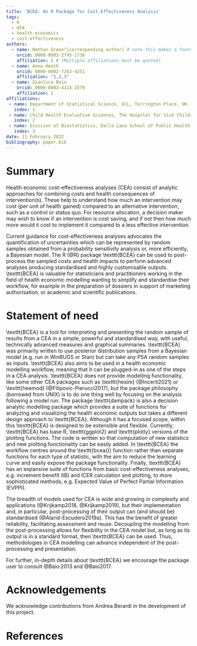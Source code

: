 ```yaml
---
title: 'BCEA: An R Package for Cost-Effectiveness Analysis'
tags:
  - R
  - HTA
  - health economics
  - cost-effectiveness
authors:
  - name: Nathan Green^[corresponding author] # note this makes a footnote saying 'co-first author'
    orcid: 0000-0003-2745-1736
    affiliation: 1 # (Multiple affiliations must be quoted)
  - name: Anna Heath
    orcid: 0000-0002-7263-4251
    affiliation: "1,2,3"
  - name: Gianluca Baio
    orcid: 0000-0003-4314-2570
    affiliation: 1
affiliations:
 - name: Department of Statistical Science, UCL, Torrington Place, UK.
   index: 1
 - name: Child Health Evaluative Sciences, The Hospital for Sick Children, Toronto, ON, Canada.
   index: 2
 - name: Division of Biostatistics, Dalla Lana School of Public Health, University of Toronto, Toronto, ON, Canada.
   index: 3
date: 11 February 2022
bibliography: paper.bib
---
```


# Summary

Health economic cost-effectiveness analyses (CEA) consist of analytic approaches for combining costs and health consequences of intervention(s). These help to understand how much an intervention may cost (per unit of health gained) compared to an alternative intervention, such as a control or status quo. For resource allocation, a decision maker may wish to know if an intervention is cost saving, and if not then how much more would it cost to implement it compared to a less effective intervention.

Current guidance for cost-effectiveness analyses advocates the quantification of uncertainties which can be represented by random samples obtained from a probability sensitivity analysis or, more efficiently, a Bayesian model.
The R (@R) package \texttt{BCEA} can be used to post-process the sampled costs and health impacts to perform advanced analyses producing standardised and highly customisable outputs.
\texttt{BCEA} is valuable for statisticians and practitioners working in the field of health economic modelling wanting to simplify and standardise their workflow, for example in the preparation of dossiers in support of marketing authorisation, or academic and scientific publications.

# Statement of need

\texttt{BCEA} is a tool for interpreting and presenting the random sample of results from a CEA in a simple, powerful and standardised way, with useful, technically advanced measures and graphical summaries.
\texttt{BCEA} was primarily written to use posterior distribution samples from a Bayesian model (e.g. run in WinBUGS or Stan) but can take any PSA random samples as inputs. \texttt{BCEA} also aims to be used in a health economic modelling workflow, meaning that it can be plugged-in as one of the steps in a CEA analysis.
\texttt{BCEA} does not provide modelling functionality, like some other CEA packages such as \texttt{hesim} (@Incerti2021) or \texttt{heemod} (@Filipovic-Pierucci2017), but the package philosophy (borrowed from UNIX) is to do one thing well by focusing on the analysis following a model run.
The package \texttt{dampack} is also a decision analytic modelling package which provides a suite of functions for analyzing and visualizing the health economic outputs but takes a different design approach to \texttt{BCEA}.
Although it has a focused scope, within this \texttt{BCEA} is designed to be extensible and flexible. Currently, \texttt{BCEA} has base R, \texttt{ggplot2} and \texttt{plotly} versions of the plotting functions.
The code is written so that computation of new statistics and new plotting functionality can be easily added. In \texttt{BCEA} the workflow centres around the \texttt{bcea()} function rather than separate functions for each type of statistic, with the aim to reduce the learning curve and easily expose the package functionality.
Finally, \texttt{BCEA} has an expansive suite of functions from basic cost-effectiveness analyses, e.g. increment benefit (IB) and ICER calculation and plotting, to more sophisticated methods, e.g. Expected Value of Perfect Partial Information (EVPPI).

The breadth of models used for CEA is wide and growing in complexity and applications (@Krijkamp2018, @Krijkamp2019), but their implementation and, in particular, post-processing of their output can (and should be) standardised (@Alarid-Escudero2019a). This has the benefit of greater reliability, facilitating assessment and reuse. Decoupling the modelling from the post-processing allows for flexibility in the CEA model but, as long as its output is in a standard format, then \texttt{BCEA} can be used. Thus, methodologies in CEA modelling can advance independent of the post-processing and presentation.

For further, in-depth details about \texttt{BCEA} we encourage the package user to consult @Baio:2013 and @Baio2017.


# Acknowledgements

We acknowledge contributions from Andrea Berardi in the development of this project.

# References
